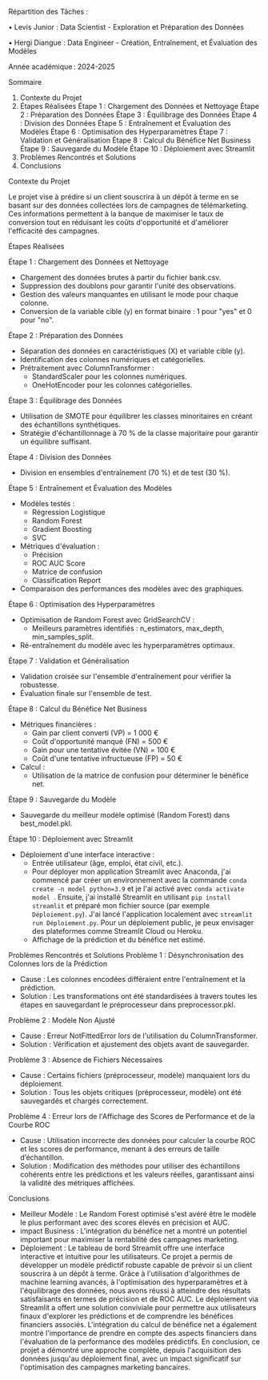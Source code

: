   
 

Répartition des Tâches :


•	Levis Junior : Data Scientist - Exploration et Préparation des Données


•	Hergi Diangue : Data Engineer - Création, Entraînement, et Évaluation des Modèles 



 
 

 
Année académique :
2024-2025

                                                                        


Sommaire


1.	Contexte du Projet
2.	Étapes Réalisées
Étape 1 : Chargement des Données et Nettoyage
Étape 2 : Préparation des Données
Étape 3 : Équilibrage des Données
Étape 4 : Division des Données
Étape 5 : Entraînement et Évaluation des Modèles
Étape 6 : Optimisation des Hyperparamètres
Étape 7 : Validation et Généralisation
Étape 8 : Calcul du Bénéfice Net Business
Étape 9 : Sauvegarde du Modèle
Étape 10 : Déploiement avec Streamlit
3.	Problèmes Rencontrés et Solutions
4.	Conclusions













Contexte du Projet

Le projet vise à prédire si un client souscrira à un dépôt à terme en se basant sur des données collectées lors de campagnes de télémarketing. Ces informations permettent à la banque de maximiser le taux de conversion tout en réduisant les coûts d'opportunité et d'améliorer l'efficacité des campagnes.













Étapes Réalisées

Étape 1 : Chargement des Données et Nettoyage
- Chargement des données brutes à partir du fichier bank.csv.
- Suppression des doublons pour garantir l'unité des observations.
- Gestion des valeurs manquantes en utilisant le mode pour chaque colonne.
- Conversion de la variable cible (y) en format binaire : 1 pour "yes" et 0 pour "no".


Étape 2 : Préparation des Données
- Séparation des données en caractéristiques (X) et variable cible (y).
- Identification des colonnes numériques et catégorielles.
- Prétraitement avec ColumnTransformer :
  - StandardScaler pour les colonnes numériques.
  - OneHotEncoder pour les colonnes catégorielles.


Étape 3 : Équilibrage des Données
- Utilisation de SMOTE pour équilibrer les classes minoritaires en créant des échantillons synthétiques.
- Stratégie d'échantillonnage à 70 % de la classe majoritaire pour garantir un équilibre suffisant.

Étape 4 : Division des Données
- Division en ensembles d'entraînement (70 %) et de test (30 %).



Étape 5 : Entraînement et Évaluation des Modèles
- Modèles testés :
  - Régression Logistique
  - Random Forest
  - Gradient Boosting
  - SVC
- Métriques d'évaluation :
  - Précision
  - ROC AUC Score
  - Matrice de confusion
  - Classification Report
- Comparaison des performances des modèles avec des graphiques.


Étape 6 : Optimisation des Hyperparamètres
- Optimisation de Random Forest avec GridSearchCV :
  - Meilleurs paramètres identifiés : n_estimators, max_depth, min_samples_split.
- Ré-entraînement du modèle avec les hyperparamètres optimaux.

Étape 7 : Validation et Généralisation
- Validation croisée sur l'ensemble d'entraînement pour vérifier la robustesse.
- Évaluation finale sur l'ensemble de test.


Étape 8 : Calcul du Bénéfice Net Business
- Métriques financières :
  - Gain par client converti (VP) = 1 000 €
  - Coût d'opportunité manqué (FN) = 500 €
  - Gain pour une tentative évitée (VN) = 100 €
  - Coût d'une tentative infructueuse (FP) = 50 €
- Calcul :
  - Utilisation de la matrice de confusion pour déterminer le bénéfice net.


Étape 9 : Sauvegarde du Modèle
- Sauvegarde du meilleur modèle optimisé (Random Forest) dans best_model.pkl.


Étape 10 : Déploiement avec Streamlit
- Déploiement d'une interface interactive :
  - Entrée utilisateur (âge, emploi, état civil, etc.).
  - Pour déployer mon application Streamlit avec Anaconda, j'ai commencé par créer un environnement avec la commande `conda create -n model python=3.9` et je l'ai activé avec `conda activate model `. Ensuite, j'ai installé Streamlit en utilisant `pip install streamlit` et préparé mon fichier source (par exemple `Déploiement.py`). J'ai lancé l'application localement avec `streamlit run Déploiement.py`. Pour un déploiement public, je peux envisager des plateformes comme Streamlit Cloud ou Heroku.
  - Affichage de la prédiction et du bénéfice net estimé.



Problèmes Rencontrés et Solutions
Problème 1 : Désynchronisation des Colonnes lors de la Prédiction
- Cause : Les colonnes encodées différaient entre l'entraînement et la prédiction.
- Solution : Les transformations ont été standardisées à travers toutes les étapes en sauvegardant le préprocesseur dans preprocessor.pkl.



Problème 2 : Modèle Non Ajusté
- Cause : Erreur NotFittedError lors de l'utilisation du ColumnTransformer.
- Solution : Vérification et ajustement des objets avant de sauvegarder.



Problème 3 : Absence de Fichiers Nécessaires
- Cause : Certains fichiers (préprocesseur, modèle) manquaient lors du déploiement.
- Solution : Tous les objets critiques (préprocesseur, modèle) ont été sauvegardés et chargés correctement.


Problème 4 : Erreur lors de l'Affichage des Scores de Performance et de la Courbe ROC
- Cause : Utilisation incorrecte des données pour calculer la courbe ROC et les scores de performance, menant à des erreurs de taille d’échantillon. 
- Solution : Modification des méthodes pour utiliser des échantillons cohérents entre les prédictions et les valeurs réelles, garantissant ainsi la validité des métriques affichées.











Conclusions


- Meilleur Modèle : Le Random Forest optimisé s'est avéré être le modèle le plus performant avec des scores élevés en précision et AUC.
- impact Business : L'intégration du bénéfice net a montré un potentiel important pour maximiser la rentabilité des campagnes marketing.
- Déploiement : Le tableau de bord Streamlit offre une interface interactive et intuitive pour les utilisateurs.
Ce projet a permis de développer un modèle prédictif robuste capable de prévoir si un client souscrira à un dépôt à terme. Grâce à l'utilisation d'algorithmes de machine learning avancés, à l'optimisation des hyperparamètres et à l'équilibrage des données, nous avons réussi à atteindre des résultats satisfaisants en termes de précision et de ROC AUC. Le déploiement via Streamlit a offert une solution conviviale pour permettre aux utilisateurs finaux d'explorer les prédictions et de comprendre les bénéfices financiers associés. L'intégration du calcul de bénéfice net a également montré l'importance de prendre en compte des aspects financiers dans l'évaluation de la performance des modèles prédictifs. En conclusion, ce projet a démontré une approche complète, depuis l'acquisition des données jusqu'au déploiement final, avec un impact significatif sur l'optimisation des campagnes marketing bancaires.
